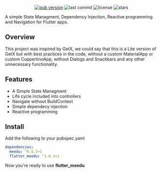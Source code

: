 <p align="center">
  <a target="_blank" href="https://pub.dev/packages/flutter_meedu"><img alt="pub version" src="https://img.shields.io/pub/v/flutter_meedu?color=%2300b0ff&label=flutter_meedu&style=flat-square"></a>
  
  <img alt="last commit" src="https://img.shields.io/github/last-commit/darwin-morocho/flutter-meedu?color=%23ffa000&style=flat-square"/> 
  <img alt="license" src="https://img.shields.io/github/license/darwin-morocho/flutter-meedu?style=flat-square"/>
  <img alt="stars" src="https://img.shields.io/github/stars/darwin-morocho/flutter-meedu?style=social"/>
</p>


A simple State Managment, Dependency Injection, Reactive programming and Navigation for Flutter apps.

## Overview

This project was inspired by GetX, we could say that this is a Lite version of GetX but with best practices in the code, without a custom MaterialApp or custom CuppertinoApp, without Dialogs and Snackbars and any other unnecessary functionality.

## Features

- A Simple State Managment
- Life cycle included into controllers
- Navigate without BuildContext
- Simple dependecy injection
- Reactive programming

## Install

Add the following to your pubspec.yaml

```yaml
dependencies:
  meedu: ^0.5.2+1
  flutter_meedu: ^1.0.3+1
```

Now you're ready to use **flutter_meedu**
